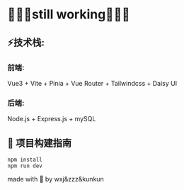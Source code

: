 # 🚧🚧🚧still working🚧🚧🚧
## :zap:技术栈: 
### 前端:
Vue3 + Vite + Pinia + Vue Router + Tailwindcss + Daisy UI
### 后端:
Node.js + Express.js + mySQL
## :shell: 项目构建指南
``` shell
npm install
npm run dev
```
made with :blue_heart: by wxj&zzz&kunkun
